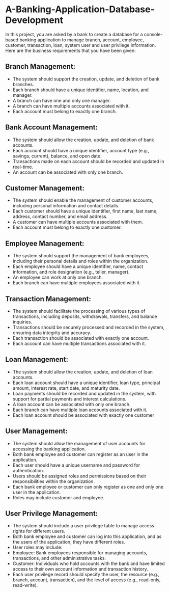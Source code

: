 # A-Banking-Application-Database-Development
In this project, you are asked by a bank to create a database for a console-based banking application to manage branch, account, employee, customer, transaction, loan, system user and user privilege information. Here are the business requirements that you have been given:

## Branch Management:
- The system should support the creation, update, and deletion of bank branches.
- Each branch should have a unique identifier, name, location, and manager.
- A branch can have one and only one manager.
- A branch can have multiple accounts associated with it.
- Each account must belong to exactly one branch.
## Bank Account Management:
- The system should allow the creation, update, and deletion of bank accounts.
- Each account should have a unique identifier, account type (e.g., savings, current),
balance, and open date.
- Transactions made on each account should be recorded and updated in real-time.
- An account can be associated with only one branch.
## Customer Management:
- The system should enable the management of customer accounts, including personal
information and contact details.
- Each customer should have a unique identifier, first name, last name, address, contact
number, and email address.
- A customer can have multiple accounts associated with them.
- Each account must belong to exactly one customer.
## Employee Management:
- The system should support the management of bank employees, including their
personal details and roles within the organization.
- Each employee should have a unique identifier, name, contact information, and role
designation (e.g., teller, manager).
- An employee can work at only one branch.
- Each branch can have multiple employees associated with it.
## Transaction Management:
- The system should facilitate the processing of various types of transactions, including
deposits, withdrawals, transfers, and balance inquiries.
- Transactions should be securely processed and recorded in the system, ensuring data
integrity and accuracy.
- Each transaction should be associated with exactly one account.
- Each account can have multiple transactions associated with it.
## Loan Management:
- The system should allow the creation, update, and deletion of loan accounts.
- Each loan account should have a unique identifier, loan type, principal amount,
interest rate, start date, and maturity date.
- Loan payments should be recorded and updated in the system, with support for partial
payments and interest calculations.
- A loan account can be associated with only one branch.
- Each branch can have multiple loan accounts associated with it.
- Each loan account should be associated with exactly one customer
## User Management:
- The system should allow the management of user accounts for accessing the banking
application.
- Both bank employee and customer can register as an user in the application.
- Each user should have a unique username and password for authentication.
- Users should be assigned roles and permissions based on their responsibilities within
the organization.
- Each bank employee or customer can only register as one and only one user in the
application.
- Roles may include customer and employee.
## User Privilege Management:
- The system should include a user privilege table to manage access rights for different
users.
- Both bank employee and customer can log into this application, and as the users of
the application, they have different roles.
- User roles may include:
- Employee: Bank employees responsible for managing accounts, transactions,
and other administrative tasks.
- Customer: Individuals who hold accounts with the bank and have limited
access to their own account information and transaction history.
- Each user privilege record should specify the user, the resource (e.g., branch, account,
transaction), and the level of access (e.g., read-only, read-write).
